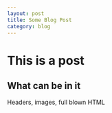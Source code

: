```yaml
---
layout: post
title: Some Blog Post
category: blog
---
```


This is a post
==============

## What can be in it

Headers, images, full blown HTML